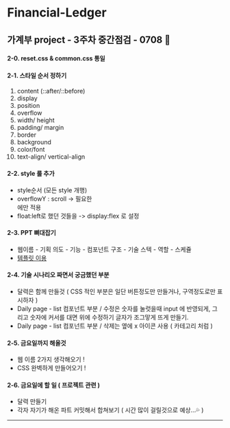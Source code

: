 # Financial-Ledger

## 가계부 project - 3주차 중간점검  - 0708 🎈

#### 2-0. reset.css & common.css 통일

#### 2-1. 스타일 순서 정하기
1. content (::after/::before) 
2. display
3.  position
4.  overflow 
5. width/ height 
6. padding/ margin 
7.  border 
8.  background 
9.  color/font 
10.  text-align/ vertical-align 

#### 2-2. style 룰 추가
- style순서 (모든 style 개행)
-  overflowY : scroll -> 필요한 <div> 에만 적용
- float:left로 했던 것들을 -> display:flex 로 설정 

#### 2-3. PPT 뼈대잡기
- 웹이름 - 기획 의도 - 기능 - 컴포넌트 구조 - 기술 스텍 - 역할 - 스케쥴
- [템플릿 이용](http://pptbizcam.co.kr/?p=5819)

#### 2-4. 기술 시나리오 짜면서 궁금했던 부분
- 달력은 함께 만들것 ( CSS 적인 부분은 일단 버튼정도만 만들거나, 구역정도로만 표시하자 )
- Daily page - list  컴포넌트 부분 / 수정은 숫자를 눌럿을때 input 에 반영되게, 그리고 숫자에 커서를 대면 위에 수정하기 글자가 조그맣게 뜨게 만들기.
- Daily page - list  컴포넌트 부분 / 삭제는 옆에 x 아이콘 사용 ( 카테고리 처럼 )

#### 2-5. 금요일까지 해올것
- 웹 이름 2가지 생각해오기 !
- CSS 완벽하게 만들어오기 !

#### 2-6. 금요일에 할 일 ( 프로젝트 관련 )
- 달력 만들기
- 각자 자기가 해온 파트 커밋해서 합쳐보기 ( 시간 많이 걸릴것으로 예상...💦 )

<hr>